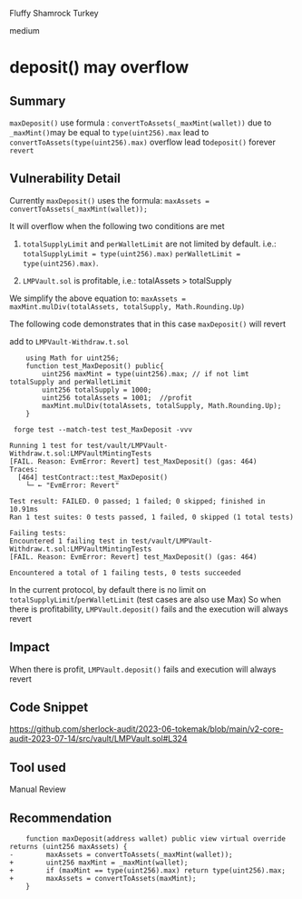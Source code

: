 Fluffy Shamrock Turkey

medium

# deposit()  may overflow
## Summary
`maxDeposit()` use formula : `convertToAssets(_maxMint(wallet))`
due to `_maxMint()`may be equal to `type(uint256).max`
lead to `convertToAssets(type(uint256).max)`  overflow
 lead to`deposit()` forever `revert`

## Vulnerability Detail
Currently `maxDeposit()` uses the formula: `maxAssets = convertToAssets(_maxMint(wallet)); `

It will overflow when the following two conditions are met
1. `totalSupplyLimit` and `perWalletLimit` are not limited by default. i.e.: `totalSupplyLimit = type(uint256).max)` `perWalletLimit = type(uint256).max)`. 

2. `LMPVault.sol` is profitable, i.e.: totalAssets > totalSupply

We simplify the above equation to: `maxAssets = maxMint.mulDiv(totalAssets, totalSupply, Math.Rounding.Up)`

The following code demonstrates that in this case `maxDeposit()` will revert

add to `LMPVault-Withdraw.t.sol`

```solidity
    using Math for uint256;
    function test_MaxDeposit() public{
        uint256 maxMint = type(uint256).max; // if not limt totalSupply and perWalletLimit
        uint256 totalSupply = 1000;
        uint256 totalAssets = 1001;  //profit
        maxMint.mulDiv(totalAssets, totalSupply, Math.Rounding.Up);
    }

```
```console
 forge test --match-test test_MaxDeposit -vvv 

Running 1 test for test/vault/LMPVault-Withdraw.t.sol:LMPVaultMintingTests
[FAIL. Reason: EvmError: Revert] test_MaxDeposit() (gas: 464)
Traces:
  [464] testContract::test_MaxDeposit() 
    └─ ← "EvmError: Revert"

Test result: FAILED. 0 passed; 1 failed; 0 skipped; finished in 10.91ms
Ran 1 test suites: 0 tests passed, 1 failed, 0 skipped (1 total tests)

Failing tests:
Encountered 1 failing test in test/vault/LMPVault-Withdraw.t.sol:LMPVaultMintingTests
[FAIL. Reason: EvmError: Revert] test_MaxDeposit() (gas: 464)

Encountered a total of 1 failing tests, 0 tests succeeded

```

In the current protocol, by default there is no limit on `totalSupplyLimit`/`perWalletLimit` (test cases are also use Max)
So when there is profitability, `LMPVault.deposit()` fails and the execution will always revert

## Impact

When there is profit, `LMPVault.deposit()` fails and execution will always revert

## Code Snippet

https://github.com/sherlock-audit/2023-06-tokemak/blob/main/v2-core-audit-2023-07-14/src/vault/LMPVault.sol#L324

## Tool used

Manual Review

## Recommendation

```solidity
    function maxDeposit(address wallet) public view virtual override returns (uint256 maxAssets) {
-        maxAssets = convertToAssets(_maxMint(wallet));
+        uint256 maxMint = _maxMint(wallet);
+        if (maxMint == type(uint256).max) return type(uint256).max;
+        maxAssets = convertToAssets(maxMint);
    }
```
